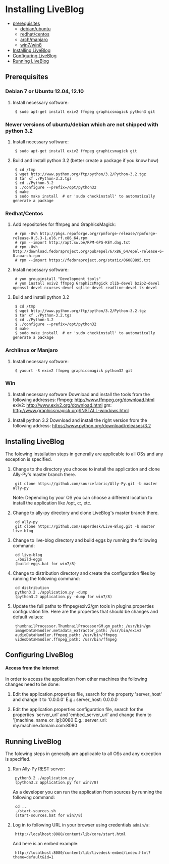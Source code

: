 Installing LiveBlog
============================

+ [prerequisites](#prerequisites)
    - [debian/ubuntu](#debian-7-or-ubuntu-1204-1210)
    - [redhat/centos](#redhatcentos)
    - [arch/manjaro](#archlinux-or-manjaro)
    - [win7/win8](#win7-or-win8)    
+ [Installing LiveBlog](#installing-liveblog-1)
+ [Configuring LiveBlog](#configuring-liveblog)
+ [Running LiveBlog](#running-liveblog)


## Prerequisites


### Debian 7 or Ubuntu 12.04, 12.10

1. Install necessary software:

        $ sudo apt-get install exiv2 ffmpeg graphicsmagick python3 git

        
### Newer versions of ubuntu/debian which are not shipped with python 3.2

1. Install necessary software:

        $ sudo apt-get install exiv2 ffmpeg graphicsmagick git

2. Build and install python 3.2 (better create a package if you know how)

        $ cd /tmp
        $ wget http://www.python.org/ftp/python/3.2/Python-3.2.tgz
        $ tar xf ./Python-3.2.tgz
        $ cd ./Python-3.2
        $ ./configure --prefix=/opt/python32
        $ make
        $ sudo make install  # or 'sudo checkinstall' to automatically generate a package
        
        
### Redhat/Centos

1. Add repositories for ffmpeg and GraphicsMagick:

        # rpm -Uvh http://pkgs.repoforge.org/rpmforge-release/rpmforge-release-0.5.3-1.el6.rf.x86_64.rpm 
        # rpm --import http://apt.sw.be/RPM-GPG-KEY.dag.txt
        # rpm -Uvh http://download.fedoraproject.org/pub/epel/6/x86_64/epel-release-6-8.noarch.rpm
        # rpm --import https://fedoraproject.org/static/0608B895.txt

2. Install necessary software:

        # yum groupinstall "Development tools"
        # yum install exiv2 ffmpeg GraphicsMagick zlib-devel bzip2-devel openssl-devel ncurses-devel sqlite-devel readline-devel tk-devel

3. Build and install python 3.2

        $ cd /tmp
        $ wget http://www.python.org/ftp/python/3.2/Python-3.2.tgz
        $ tar xf ./Python-3.2.tgz
        $ cd ./Python-3.2
        $ ./configure --prefix=/opt/python32
        $ make
        $ sudo make install  # or 'sudo checkinstall' to automatically generate a package

        
        
### Archlinux or Manjaro

1. Install necessary software:

        $ yaourt -S exiv2 ffmpeg graphicsmagick python32 git

        
        
### Win

1. Install necessary software
   Download and install the tools from the following addresses:
        ffmpeg: http://www.ffmpeg.org/download.html
        exiv2: http://www.exiv2.org/download.html
        gm: http://www.graphicsmagick.org/INSTALL-windows.html
        
2. Install python 3.2
   Download and install the right version from the following address:
        https://www.python.org/download/releases/3.2


        
## Installing LiveBlog
The folowing installation steps in generally are applicable to all OSs and any exception is specified.

1. Change to the directory you choose to install the application and clone Ally-Py's master branch there.

        git clone https://github.com/sourcefabric/Ally-Py.git -b master ally-py
        
   Note: 
        Depending by your OS you can choose a different location to install the application like /opt, c:\, etc.
        
2. Change to ally-py directory and clone LiveBlog's master branch there.

        cd ally-py
        git clone https://github.com/superdesk/Live-Blog.git -b master live-blog

3. Change to live-blog directory and build eggs by running the following command:

        cd live-blog
        ./build-eggs 
        (build-eggs.bat for win7/8)

4. Change to distribution directory and create the configuration files by running the following command:

        cd distribution
        python3.2 ./application.py -dump
        (python3.2 application.py -dump for win7/8)

5. Update the full paths to ffmpeg/exiv2/gm tools in plugins.properties configuration file.
   Here are the properties that should be changes and default values:
   
        thumbnailProcessor.ThumbnailProcessorGM.gm_path: /usr/bin/gm
        imageDataHandler.metadata_extractor_path: /usr/bin/exiv2
        audioDataHandler.ffmpeg_path: /usr/bin/ffmpeg
        videoDataHandler.ffmpeg_path: /usr/bin/ffmpeg
        
        

## Configuring LiveBlog

#### Access from the Internet
In order to access the application from other machines the following changes need to be done:

1. Edit the application.properties file, search for
   the property 'server_host' and change it to '0.0.0.0'
   E.g.: server_host: 0.0.0.0

2. Edit the application.properties configuration file, search for the
   properties 'server_url' and 'embed_server_url' and change them to
   '[machine_name_or_ip]:8080
   E.g.: server_url: my.machine.domain.com:8080



## Running LiveBlog
The folowing steps in generally are applicable to all OSs and any exception is specified.

1. Run Ally-Py REST server:

        python3.2 ./application.py
        (python3.2 application.py for win7/8)
        
   As a developer you can run the application from sources by running the following command:
        
        cd ..
        ./start-sources.sh
        (start-sources.bat for win7/8)


2. Log in to following URL in your browser using credentials `admin/a`:

        http://localhost:8080/content/lib/core/start.html

   And here is an embed example:

        http://localhost:8080/content/lib/livedesk-embed/index.html?theme=default&id=1
